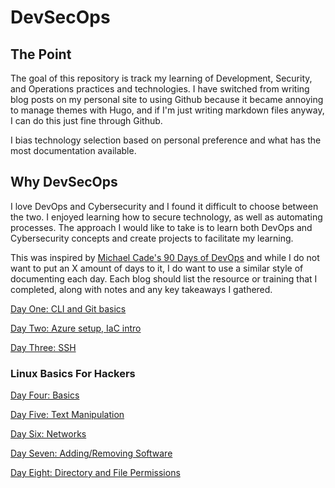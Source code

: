 # DevSecOps

## The Point

The goal of this repository is track my learning of Development, Security, and Operations practices and technologies. I have switched from writing blog posts on my personal site to using Github because it became annoying to manage themes with Hugo, and if I'm just writing markdown files anyway, I can do this just fine through Github.

I bias technology selection based on personal preference and what has the most documentation available.

## Why DevSecOps

I love DevOps and Cybersecurity and I found it difficult to choose between the two. I enjoyed learning how to secure technology, as well as automating processes. The approach I would like to take is to learn both DevOps and Cybersecurity concepts and create projects to facilitate my learning.

This was inspired by [Michael Cade's 90 Days of DevOps](https://github.com/MichaelCade/90DaysOfDevOps) and while I do not want to put an X amount of days to it, I do want to use a similar style of documenting each day. Each blog should list the resource or training that I completed, along with notes and any key takeaways I gathered.

[Day One: CLI and Git basics](https://github.com/JamikalHall/DevSecOps/blob/main/2025/Days/DSO-1.md)

[Day Two: Azure setup, IaC intro](https://github.com/JamikalHall/DevSecOps/blob/main/2025/Days/DSO-2.md)

[Day Three: SSH ](https://github.com/JamikalHall/DevSecOps/blob/main/2025/Days/DSO-3.md)

### Linux Basics For Hackers

[Day Four: Basics](https://github.com/JamikalHall/DevSecOps/blob/main/2025/Days/DSO-4.md)

[Day Five: Text Manipulation](https://github.com/JamikalHall/DevSecOps/blob/main/2025/Days/DSO-5.md)

[Day Six: Networks](https://github.com/JamikalHall/DevSecOps/blob/main/2025/Days/DSO-6.md)

[Day Seven: Adding/Removing Software](https://github.com/JamikalHall/DevSecOps/blob/main/2025/Days/DSO-7.md)

[Day Eight: Directory and File Permissions](https://github.com/JamikalHall/DevSecOps/blob/main/2025/Days/DSO-8.md)
